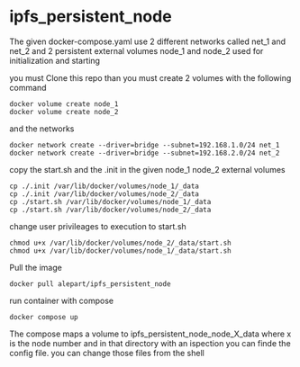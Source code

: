 # ipfs_persistent_node

The given docker-compose.yaml use 2 different networks called net_1 and net_2 and 2 persistent external volumes node_1 and node_2 used for initialization and starting

you must Clone this repo than
you must create 2 volumes with the following command

```
docker volume create node_1
docker volume create node_2
```
and the networks
```
docker network create --driver=bridge --subnet=192.168.1.0/24 net_1
docker network create --driver=bridge --subnet=192.168.2.0/24 net_2
```
copy the start.sh and the .init in the given node_1 node_2 external volumes
```
cp ./.init /var/lib/docker/volumes/node_1/_data
cp ./.init /var/lib/docker/volumes/node_2/_data
cp ./start.sh /var/lib/docker/volumes/node_1/_data
cp ./start.sh /var/lib/docker/volumes/node_2/_data
```
change user privileages to execution to start.sh
```
chmod u+x /var/lib/docker/volumes/node_2/_data/start.sh
chmod u+x /var/lib/docker/volumes/node_1/_data/start.sh

```

Pull the image
```
docker pull alepart/ipfs_persistent_node
```

run container with compose
```
docker compose up
```

The compose maps a volume to ipfs_persistent_node_node_X_data where x is the node number and in that directory with an ispection you can finde the config file. you can change those files from the shell
